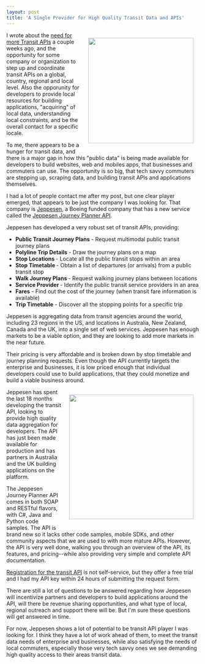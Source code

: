 ```yaml
---
layout: post
title: 'A Single Provider for High Quality Transit Data and APIs'
---
```

<p><a href="http://ww1.jeppesen.com/main/corporate/land/journey-planning/index.jsp" target="_blank"><img style="padding: 15px;" src="http://kinlane-productions.s3.amazonaws.com/api-evangelist/jeppesen/jeppesen-logo-400.jpg" alt="" width="275" align="right" /></a></p>
<p>I wrote about the <a title="need for more transit API" href="/2011/09/11/the-need-for-more-transit-apis/">need for more Transit APIs</a> a couple weeks ago, and the opportunity for some company or organization to step up and coordinate transit APIs on a global, country, regional and local level.  Also the opporunity for developers to provide local resources for building applications, "acquiring" of local data, understanding local constraints, and be the overall contact for a specific locale.</p>
<p>To me, there appears to be a hunger for transit data, and there is a major gap in how this "public data" is being made available for developers to build websites, web and mobiles apps, that businesses and commuters can use.  The opportunity is so big, that tech savvy commuters are stepping up, scraping data, and building transit APIs and applications themselves.</p>
<p>I had a lot of people contact me after my post, but one clear player emerged, that appears to be just the company I was looking for.  That company is <a title="Jeppesen" href="http://ww1.jeppesen.com/main/corporate/">Jeppesen</a>, a Boeing funded company that has a  new service called the <a title="Jeppesen Journey Planner API" href="http://ww1.jeppesen.com/main/corporate/land/journey-planning/index.jsp">Jeppesen Journey Planner API</a>.</p>
<p>Jeppesen has developed a very robust set of transit APIs, providing:</p>
<ul class="mainlist">
<li><strong>Public Transit Journey Plans</strong> - Request multimodal public transit journey plans</li>
<li><strong>Polyline Trip Details</strong> - Draw the journey plans on a map</li>
<li><strong>Stop Locations </strong>- Locate all the public transit stops within an area</li>
<li><strong>Stop Timetable </strong>- Obtain a list of departures (or arrivals) from a public transit stop</li>
<li><strong>Walk Journey Plans </strong>- Request walking journey plans between locations</li>
<li><strong>Service Provider </strong>- Identify the public transit service providers in an area</li>
<li><strong>Fares</strong> - Find out the cost of the journey (when transit fare information is available)</li>
<li><strong>Trip Timetable</strong> - Discover all the stopping points for a specific trip</li>
</ul>
<p>Jeppesen is aggregating data from transit agencies around the world, including 23 regions in the US, and locations in Australia, New Zealand, Canada and the UK, into a single set of web services.  Jeppesen has enough markets to be a viable option, and they are looking to add more markets in the near future.</p>
<p>Their pricing is very affordable and is broken down by stop timetable and journey planning requests.   Even though the API currently targets the enterprise and businesses, it is low priced enough that individual developers could use to build applications, that they could monetize and build a viable business around.</p>
<p><a href="http://ww1.jeppesen.com/main/corporate/land/journey-planning/index.jsp" target="_blank"><img style="padding: 15px;" src="http://kinlane-productions.s3.amazonaws.com/api-evangelist/jeppesen/Jeppesen-Journey-Planner.png" alt="" width="325" align="right" /></a></p>
<p>Jeppesen has spent the last 18 months developing the transit API, looking to provide high quality data aggregation for developers.  The API has just been made available for production and has partners in Australia and the UK building applications on the platform.</p>
<p>The Jeppesen Journey Planner API comes in both SOAP and RESTful flavors, with C#, Java and Python code samples.  The API is brand new so it lacks other code samples, mobile SDKs, and other community aspects that we are used to with more mature APIs.  However, the API is very well done, walking you through an overview of the API, its features, and pricing--while also providing very simple and complete API documentation.</p>
<p><a title="Registration for the transit API" href="http://ww1.jeppesen.com/main/corporate/land/journey-planning/signup.jsp">Registration for the transit API</a> is not self-service, but they offer a free trial and I had my API key within 24 hours of submitting the request form.</p>
<p>There are still a lot of questions to be answered regarding how Jeppesen will incentivize partners and developers to build applications around the API, will there be revenue sharing opportunities, and what type of local, regional outreach and support there will be.  But I'm sure these questions will get answered in time.</p>
<p>For now, Jeppesen shows a lot of potential to be transit API player I was looking for.  I think they have a lot of work ahead of them, to meet the transit data needs of enterprise and businesses, while also satisfying the needs of local commuters, especially those very tech savvy ones we see demanding high quality access to their areas transit data.</p>